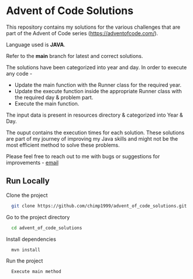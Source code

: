 
# Advent of Code Solutions

This repository contains my solutions for the various challenges that are part of the Advent of Code series (https://adventofcode.com/).

Language used is **JAVA**.

Refer to the **main** branch for latest and correct solutions.

The solutions have been categorized into year and day. In order to execute any code -
- Update the main function with the Runner class for the required year.
- Update the execute function inside the appropriate Runner class with the required day & problem part.
- Execute the main function.

The input data is present in resources directory & categorized into Year & Day.

The ouput contains the execution times for each solution. These solutions are part of my journey of improving my Java skills and might not be the most efficient method to solve these problems.

Please feel free to reach out to me with bugs or suggestions for improvements -
[email](mailto:chinmaypati4133@gmail.com?subject=Feedback%20for%20Advent%20Of%20Code%20Solutions&body=Hi%20Chinmay)

## Run Locally

Clone the project

```bash
  git clone https://github.com/chimp1999/advent_of_code_solutions.git
```

Go to the project directory

```bash
  cd advent_of_code_solutions
```

Install dependencies

```bash
  mvn install
```

Run the project

```bash
  Execute main method
```

